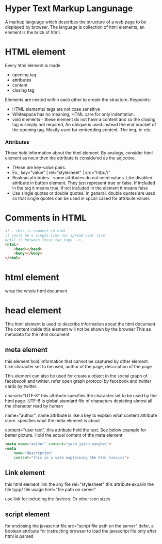 # Hyper Text Markup Langunage
A markup language which describes the structure of a web page to be displayed by browser. The language is collection of html elements, an element is the brick of html.
# HTML element
Every html element is made
- opening tag
- attributes
- content
- closing tag

Elements are nested within each other to create the structure.
Keypoints:
- HTML elements/ tags are not case sensitive
- Whitespace has no meaning, HTML care for only indentation.
-  void elements - these element do not have a content and so the closing tag is simply not required, An oblique is used instead the end bracket of the opening tag. Mostly used for embedding content. The img, br etc.

### Attributes
These hold information about the html element. By analogy, consider html element as noun then the attribute is considered as the adjective.
- THese are key-value pairs.
- Ex., key="value" | rel="stylesheet" | src="http://"
- Boolean attributes - some attributes do not need values. Like disabled attribute in button element. They just represent true or false. If included in the tag it means true, if not included in the element it means false
- Use single quotes or double quotes. In general, double quotes are used so that single quotes can be used in spcail cased for attribute values

# Comments in HTML
```html
<!-- this is comment in html
it could be a single line aor spread over line
until it between these two tags -->
<html>
    <head></head>
    <body></body>
</html>
``` 
# html element
wrap the whole html document

# head element
This html element is used to describe information about the html document. The content inside this element will not be shown by the browser
This aa metadata for the html document

## meta element
this element hold information that cannot be captured by other element. Like character set to be used, author of the page, description of the page

This element can also be used for create a object in the social graph of facebeook and twitter.
refer open graph protocol by facebook and twitter cards by twitter.

charset="UTF-8" this attribute specifies the character set to be used by the html page. UTF-8 is global standard file of characters depicting almost all the character read by human

name="author", name attribute is like a key to explain what content attribute store. specifies what the meta element is about

content="user text", this attribute hold the text. See below example for better picture. Hold the actual content of the meta element

```html
<meta name="author" content="yash.jainn.sanghvi">
<meta
    name="description"
    content="this is a site explaining the html bassics">
```
## Link element
this html element link the any file
rel="stylesheet" this attribute expalin the file typp/ file usage
href="file path on server"

use link for including the favicon. Or other icon sizes

## script element
for enclosing the javascript file
src="script file path on the server"
defer, a boolean attribute for instructing browser to load the javascript file only after html is parsed